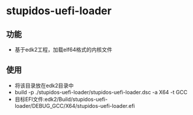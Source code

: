 # stupidos-uefi-loader

## 功能

- 基于edk2工程，加载elf64格式的内核文件

## 使用

- 将该目录放在edk2目录中
- build -p ./stupidos-uefi-loader/stupidos-uefi-loader.dsc -a X64 -t GCC
- 目标EFI文件:edk2/Build/stupidos-uefi-loader/DEBUG_GCC/X64/stupidos-uefi-loader.efi